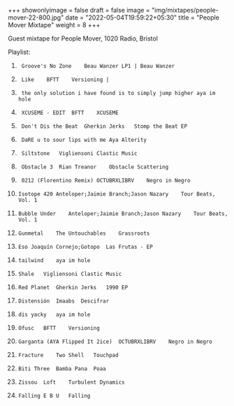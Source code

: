 +++
showonlyimage = false
draft = false
image = "img/mixtapes/people-mover-22-800.jpg"
date = "2022-05-04T19:59:22+05:30"
title = "People Mover Mixtape"
weight = 8
+++

Guest mixtape for People Mover, 1020 Radio, Bristol

<!--more-->

Playlist: 

1.		Groove's No Zone	Beau Wanzer LP1 | Beau Wanzer
2.		Like	BFTT	Versioning | 
3.		the only solution i have found is to simply jump higher	aya	im hole		
4.		XCUSEME - EDIT	BFTT	XCUSEME		
5.		Don't Dis the Beat	Gherkin Jerks	Stomp the Beat EP
6.		DaRE u to sour lips with me	Aya	Alterity
7.		Siltstone	Vigliensoni	Clastic Music
8.		Obstacle 3	Rian Treanor	Obstacle Scattering
9.		0212 (Florentino Remix)	OCTUBRXLIBRV	Negro in Negro
10.		Isotope 420	Anteloper;Jaimie Branch;Jason Nazary	Tour Beats, Vol. 1
11.		Bubble Under	Anteloper;Jaimie Branch;Jason Nazary	Tour Beats, Vol. 1
12.		Gunmetal	The Untouchables	Grassroots
13.		Eso	Joaquín Cornejo;Gotopo	Las Frutas - EP
14.		tailwind	aya	im hole
15.		Shale	Vigliensoni	Clastic Music
16.		Red Planet	Gherkin Jerks	1990 EP
17.		Distensión	Imaabs	Descifrar
18.		dis yacky	aya	im hole
19.		Ofusc	BFTT	Versioning
20.		Garganta (AYA Flipped It 2ice)	OCTUBRXLIBRV	Negro in Negro
21.		Fracture	Two Shell	Touchpad
22.		Biti Three	Bamba Pana	Poaa
23.		Zissou	Loft	Turbulent Dynamics
24.		Falling	E B U	Falling